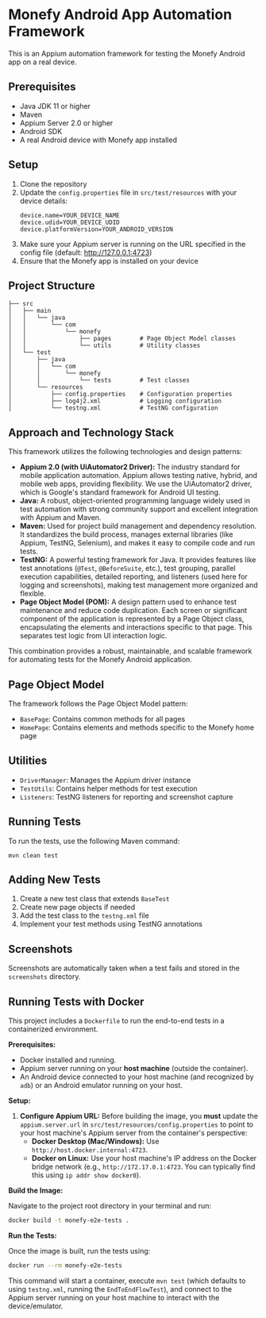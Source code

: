 # Monefy Android App Automation Framework

This is an Appium automation framework for testing the Monefy Android app on a real device.

## Prerequisites

- Java JDK 11 or higher
- Maven
- Appium Server 2.0 or higher
- Android SDK
- A real Android device with Monefy app installed

## Setup

1. Clone the repository
2. Update the `config.properties` file in `src/test/resources` with your device details:
   ```
   device.name=YOUR_DEVICE_NAME
   device.udid=YOUR_DEVICE_UDID
   device.platformVersion=YOUR_ANDROID_VERSION
   ```
3. Make sure your Appium server is running on the URL specified in the config file (default: http://127.0.0.1:4723)
4. Ensure that the Monefy app is installed on your device

## Project Structure

```
├── src
│   ├── main
│   │   └── java
│   │       └── com
│   │           └── monefy
│   │               ├── pages        # Page Object Model classes
│   │               └── utils        # Utility classes
│   └── test
│       ├── java
│       │   └── com
│       │       └── monefy
│       │           └── tests        # Test classes
│       └── resources
│           ├── config.properties    # Configuration properties
│           ├── log4j2.xml           # Logging configuration
│           └── testng.xml           # TestNG configuration
```

## Approach and Technology Stack

This framework utilizes the following technologies and design patterns:

*   **Appium 2.0 (with UiAutomator2 Driver):** The industry standard for mobile application automation. Appium allows testing native, hybrid, and mobile web apps, providing flexibility. We use the UiAutomator2 driver, which is Google's standard framework for Android UI testing.
*   **Java:** A robust, object-oriented programming language widely used in test automation with strong community support and excellent integration with Appium and Maven.
*   **Maven:** Used for project build management and dependency resolution. It standardizes the build process, manages external libraries (like Appium, TestNG, Selenium), and makes it easy to compile code and run tests.
*   **TestNG:** A powerful testing framework for Java. It provides features like test annotations (`@Test`, `@BeforeSuite`, etc.), test grouping, parallel execution capabilities, detailed reporting, and listeners (used here for logging and screenshots), making test management more organized and flexible.
*   **Page Object Model (POM):** A design pattern used to enhance test maintenance and reduce code duplication. Each screen or significant component of the application is represented by a Page Object class, encapsulating the elements and interactions specific to that page. This separates test logic from UI interaction logic.

This combination provides a robust, maintainable, and scalable framework for automating tests for the Monefy Android application.

## Page Object Model

The framework follows the Page Object Model pattern:

- `BasePage`: Contains common methods for all pages
- `HomePage`: Contains elements and methods specific to the Monefy home page

## Utilities

- `DriverManager`: Manages the Appium driver instance
- `TestUtils`: Contains helper methods for test execution
- `Listeners`: TestNG listeners for reporting and screenshot capture

## Running Tests

To run the tests, use the following Maven command:

```
mvn clean test
```

## Adding New Tests

1. Create a new test class that extends `BaseTest`
2. Create new page objects if needed
3. Add the test class to the `testng.xml` file
4. Implement your test methods using TestNG annotations

## Screenshots

Screenshots are automatically taken when a test fails and stored in the `screenshots` directory.

## Running Tests with Docker

This project includes a `Dockerfile` to run the end-to-end tests in a containerized environment.

**Prerequisites:**

*   Docker installed and running.
*   Appium server running on your **host machine** (outside the container).
*   An Android device connected to your host machine (and recognized by `adb`) or an Android emulator running on your host.

**Setup:**

1.  **Configure Appium URL:** Before building the image, you **must** update the `appium.server.url` in `src/test/resources/config.properties` to point to your host machine's Appium server from the container's perspective:
    *   **Docker Desktop (Mac/Windows):** Use `http://host.docker.internal:4723`.
    *   **Docker on Linux:** Use your host machine's IP address on the Docker bridge network (e.g., `http://172.17.0.1:4723`. You can typically find this using `ip addr show docker0`).

**Build the Image:**

Navigate to the project root directory in your terminal and run:

```bash
docker build -t monefy-e2e-tests .
```

**Run the Tests:**

Once the image is built, run the tests using:

```bash
docker run --rm monefy-e2e-tests
```

This command will start a container, execute `mvn test` (which defaults to using `testng.xml`, running the `EndToEndFlowTest`), and connect to the Appium server running on your host machine to interact with the device/emulator.